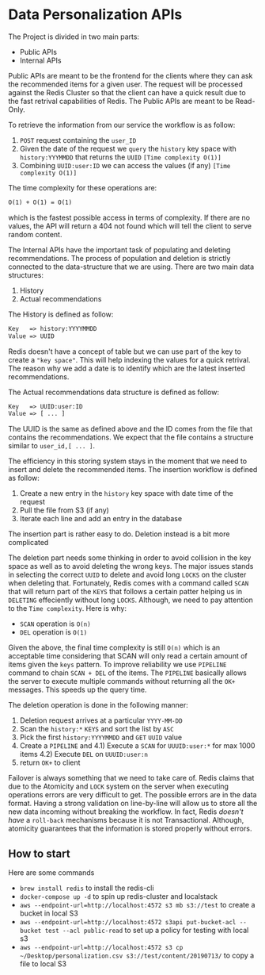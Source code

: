 # Data Personalization APIs

The Project is divided in two main parts:

- Public APIs
- Internal APIs

Public APIs are meant to be the frontend for the clients where they can ask the recommended items for a given user.
The request will be processed against the Redis Cluster so that the client can have a quick result due to the fast
retrival capabilities of Redis. The Public APIs are meant to be Read-Only.

To retrieve the information from our service the workflow is as follow:

1) `POST` request containing the `user_ID`
2) Given the date of the request we `query` the `history` key space with `history:YYYMMDD` that returns the `UUID` `[Time complexity O(1)]`
3) Combining `UUID:user:ID` we can access the values (if any) `[Time complexity O(1)]`

The time complexity for these operations are:

```txt
O(1) + O(1) = O(1)
```

which is the fastest possible access in terms of complexity.
If there are no values, the API will return a 404 not found which will tell the client to serve random content.

The Internal APIs have the important task of populating and deleting recommendations. The process of population and
deletion is strictly connected to the data-structure that we are using. There are two main data structures:

1) History
2) Actual recommendations

The History is defined as follow:

```txt
Key   => history:YYYYMMDD
Value => UUID
```

Redis doesn't have a concept of table but we can use part of the key to create a `"key space"`. This will help indexing
the values for a quick retrival. The reason why we add a date is to identify which are the latest inserted recommendations.

The Actual recommendations data structure is defined as follow:

```txt
Key   => UUID:user:ID
Value => [ ... ]
```

The UUID is the same as defined above and the ID comes from the file that contains the recommendations. We expect that the
file contains a structure similar to `user_id,[ ... ]`.

The efficiency in this storing system stays in the moment that we need to insert and delete the recommended items.
The insertion workflow is defined as follow:

1) Create a new entry in the `history` key space with date time of the request
2) Pull the file from S3 (if any)
3) Iterate each line and add an entry in the database

The insertion part is rather easy to do. Deletion instead is a bit more complicated

The deletion part needs some thinking in order to avoid collision in the key space as well as to avoid deleting the wrong keys.
The major issues stands in selecting the correct `UUID` to delete and avoid long `LOCKS` on the cluster when deleting that.
Fortunately, Redis comes with a command called `SCAN` that will return part of the `KEYS` that follows a certain patter helping us in
`DELETING` effeciently without long `LOCKS`. Although, we need to pay attention to the `Time complexity`. Here is why:

- `SCAN` operation is `O(n)`
- `DEL` operation is `O(1)`

Given the above, the final time complexity is still `O(n)` which is an acceptable time considering that SCAN will only read a certain
amount of items given the `keys` pattern. To improve reliability we use `PIPELINE` command to chain `SCAN + DEL` of the items. The
`PIPELINE` basically allows the server to execute multiple commands without returning all the `OK+` messages. This speeds up  the query time.

The deletion operation is done in the following manner:

1) Deletion request arrives at a particular `YYYY-MM-DD`
2) Scan the `history:*` `KEYS` and sort the list by `ASC`
3) Pick the first `history:YYYYMMDD` and `GET` `UUID` value
4) Create a `PIPELINE` and
 4.1) Execute a `SCAN` for `UUUID:user:*` for max 1000 items
 4.2) Execute `DEL` on `UUUID:user:n`
5) return `OK+` to client

Failover is always something that we need to take care of. Redis claims that due to the Atomicity and `LOCK` system on the server when
executing operations errors are very difficult to get. The possible errors are in the data format.
Having a strong validation on line-by-line will allow us to store all the new data incoming without breaking the workflow. In fact,
Redis *doesn't have* a `roll-back` mechanisms because it is not Transactional. Although, atomicity guarantees that the information is
stored properly without errors.

## How to start

Here are some commands

- `brew install redis` to install the redis-cli
- `docker-compose up -d` to spin up redis-cluster and localstack
- `aws --endpoint-url=http://localhost:4572 s3 mb s3://test` to create a bucket in local S3
- `aws --endpoint-url=http://localhost:4572 s3api put-bucket-acl --bucket test --acl public-read` to set up a policy for testing with local s3
- `aws --endpoint-url=http://localhost:4572 s3 cp ~/Desktop/personalization.csv s3://test/content/20190713/` to copy a file to local S3
